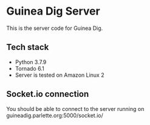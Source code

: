 # Guinea Dig Server
This is the server code for Guinea Dig.

## Tech stack
- Python 3.7.9
- Tornado 6.1
- Server is tested on Amazon Linux 2

## Socket.io connection

You should be able to connect to the server running on guineadig.parlette.org:5000/socket.io/